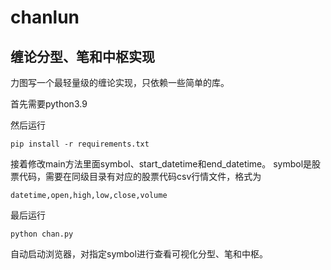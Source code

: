 # chanlun
## 缠论分型、笔和中枢实现
力图写一个最轻量级的缠论实现，只依赖一些简单的库。

首先需要python3.9

然后运行
```
pip install -r requirements.txt
```

接着修改main方法里面symbol、start_datetime和end_datetime。
symbol是股票代码，需要在同级目录有对应的股票代码csv行情文件，格式为
```
datetime,open,high,low,close,volume
```

最后运行
```
python chan.py
```

自动启动浏览器，对指定symbol进行查看可视化分型、笔和中枢。

